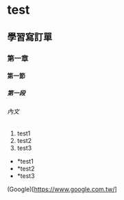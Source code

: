 # test
## 學習寫訂單
### 第一章
#### 第一節
##### 第一段
###### 內文

1. test1
2. test2
3. test3

* *test1
* *test2
* *test3
  
 (Google)[https://www.google.com.tw/]
